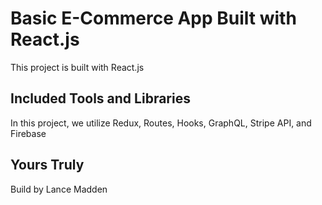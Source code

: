 # Basic E-Commerce App Built with React.js

This project is built with React.js

## Included Tools and Libraries

In this project, we utilize Redux, Routes, Hooks, GraphQL, Stripe API, and Firebase

## Yours Truly

Build by Lance Madden